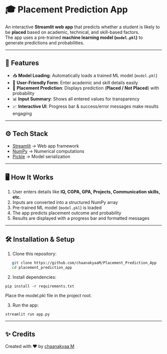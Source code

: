 # 🎓 Placement Prediction App

An interactive **Streamlit web app** that predicts whether a student is likely to be **placed** based on academic, technical, and skill-based factors.  
The app uses a pre-trained **machine learning model (`model.pkl`)** to generate predictions and probabilities.

---
## 🚀 Features

- 📥 **Model Loading**: Automatically loads a trained ML model (`model.pkl`)  
- 📝 **User-Friendly Form**: Enter academic and skill details easily  
- 🔮 **Placement Prediction**: Displays prediction (**Placed / Not Placed**) with probability  
- 📊 **Input Summary**: Shows all entered values for transparency  
- 📈 **Interactive UI**: Progress bar & success/error messages make results engaging  

---
## ⚙️ Tech Stack

- [Streamlit](https://streamlit.io/) → Web app framework  
- [NumPy](https://numpy.org/) → Numerical computations  
- [Pickle](https://docs.python.org/3/library/pickle.html) → Model serialization   


---
## 🖥️ How It Works

1. User enters details like **IQ, CGPA, GPA, Projects, Communication skills, etc.**  
2. Inputs are converted into a structured NumPy array  
3. Pre-trained ML model (`model.pkl`) is loaded  
4. The app predicts placement outcome and probability  
5. Results are displayed with a progress bar and formatted messages  

---
## 🛠️ Installation & Setup

1. Clone this repository:
```bash
   git clone https://github.com/chaanakyaaM/Placement_Prediction_App
   cd placement_prediction_app
```
2. Install dependencies:

```
pip install -r requirements.txt
```

Place the model.pkl file in the project root.

3. Run the app:

```
streamlit run app.py
```
---
## ✨ Credits
Created with ❤️ by [chaanakyaa M](https://github.com/chaanakyaaM)
